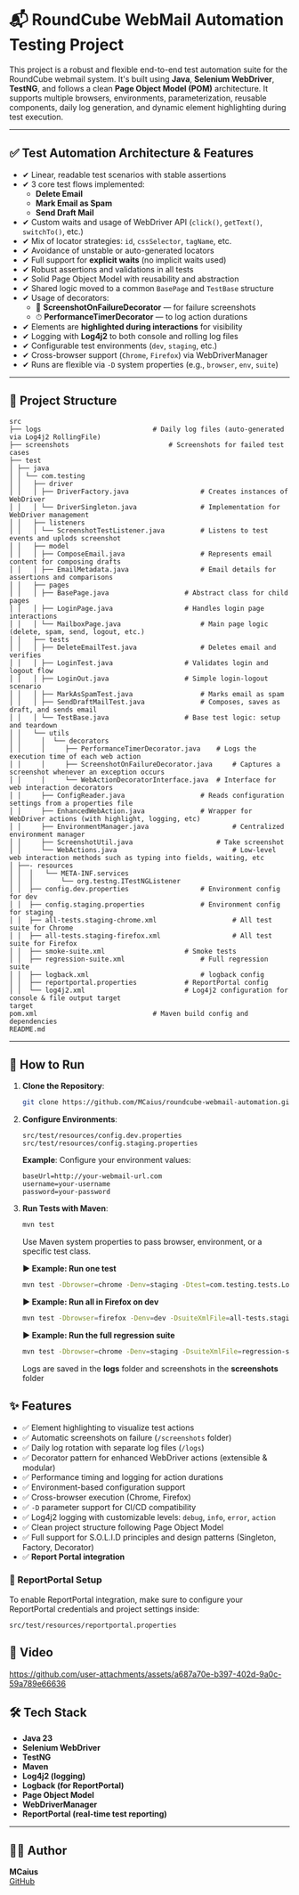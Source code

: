 
# 📬 RoundCube WebMail Automation Testing Project

This project is a robust and flexible end-to-end test automation suite for the RoundCube webmail system. It's built using **Java**, **Selenium WebDriver**, **TestNG**, and follows a clean **Page Object Model (POM)** architecture. It supports multiple browsers, environments, parameterization, reusable components, daily log generation, and dynamic element highlighting during test execution.

---

## ✅ Test Automation Architecture & Features

- ✔ Linear, readable test scenarios with stable assertions
- ✔ 3 core test flows implemented:
  - **Delete Email**
  - **Mark Email as Spam**
  - **Send Draft Mail**
- ✔ Custom waits and usage of WebDriver API (`click()`, `getText()`, `switchTo()`, etc.)
- ✔ Mix of locator strategies: `id`, `cssSelector`, `tagName`, etc.
- ✔ Avoidance of unstable or auto-generated locators
- ✔ Full support for **explicit waits** (no implicit waits used)
- ✔ Robust assertions and validations in all tests
- ✔ Solid Page Object Model with reusability and abstraction
- ✔ Shared logic moved to a common `BasePage` and `TestBase` structure
- ✔ Usage of decorators:
  - 📸 **ScreenshotOnFailureDecorator** — for failure screenshots
  - ⏱ **PerformanceTimerDecorator** — to log action durations
- ✔ Elements are **highlighted during interactions** for visibility
- ✔ Logging with **Log4j2** to both console and rolling log files
- ✔ Configurable test environments (`dev`, `staging`, etc.)
- ✔ Cross-browser support (`Chrome`, `Firefox`) via WebDriverManager
- ✔ Runs are flexible via `-D` system properties (e.g., `browser`, `env`, `suite`)


---

## 📂 Project Structure

```
src 
├── logs 					        # Daily log files (auto-generated via Log4j2 RollingFile) 
├── screenshots 				        # Screenshots for failed test cases 
├── test 
│ ├── java 
│ │ └── com.testing 
│ │   ├── driver 
│ │   │ ├── DriverFactory.java 			        # Creates instances of WebDriver 
│ │   │ └── DriverSingleton.java  		        # Implementation for WebDriver management 
│ │   ├── listeners 
│ │   │ └── ScreenshotTestListener.java  		# Listens to test events and uplods screenshot  
│ │   ├── model 
│ │   │ ├── ComposeEmail.java 			        # Represents email content for composing drafts 
│ │   │ ├── EmailMetadata.java 			        # Email details for assertions and comparisons 
│ │   ├── pages 
│ │   │ ├── BasePage.java 			        # Abstract class for child pages 
│ │   │ ├── LoginPage.java 			        # Handles login page interactions 
│ │   │ └── MailboxPage.java 			        # Main page logic (delete, spam, send, logout, etc.) 
│ │   ├── tests 
│ │   │ ├── DeleteEmailTest.java 		        # Deletes email and verifies 
│ │   │ ├── LoginTest.java 			        # Validates login and logout flow 
│ │   │ ├── LoginOut.java 			        # Simple login-logout scenario 
│ │   │ ├── MarkAsSpamTest.java			        # Marks email as spam 
│ │   │ ├── SendDraftMailTest.java 		        # Composes, saves as draft, and sends email 
│ │   │ └── TestBase.java 			        # Base test logic: setup and teardown 
│ │   └── utils 
│ │     │  └── decorators 			
│ │     │     ├── PerformanceTimerDecorator.java 	# Logs the execution time of each web action
│ │     │     ├── ScreenshotOnFailureDecorator.java     # Captures a screenshot whenever an exception occurs
│ │     │     └── WebActionDecoratorInterface.java 	# Interface for web interaction decorators 
│ │     ├── ConfigReader.java 			        # Reads configuration settings from a properties file
│ │     ├── EnhancedWebAction.java 		        # Wrapper for WebDriver actions (with highlight, logging, etc)
│ │     ├── EnvironmentManager.java 	                # Centralized environment manager
│ │     ├── ScreenshotUtil.java 	                # Take screenshot 
│ │     └── WebActions.java 	                        # Low-level web interaction methods such as typing into fields, waiting, etc 
│ ├──- resources
│ │  │   └── META-INF.services 			
│ │  │       └── org.testng.ITestNGListener 				         
│ │  ├── config.dev.properties 			        # Environment config for dev 
│ │  ├── config.staging.properties 		        # Environment config for staging 
│ │  ├── all-tests.staging-chrome.xml 	                # All test suite for Chrome 
│ │  ├── all-tests.staging-firefox.xml 	                # All test suite for Firefox 
│ │  ├── smoke-suite.xml 			        # Smoke tests 
│ │  ├── regression-suite.xml 			        # Full regression suite
│ │  ├── logback.xml 			                # logback config
│ │  ├── reportportal.properties 			# ReportPortal config 
│ │  └── log4j2.xml 				        # Log4j2 configuration for console & file output target 
target
pom.xml 					        # Maven build config and dependencies 
README.md 
```

---

## 🚀 How to Run

1. **Clone the Repository**:
   ```bash
   git clone https://github.com/MCaius/roundcube-webmail-automation.git
   ```

2. **Configure Environments**:
   ```
   src/test/resources/config.dev.properties
   src/test/resources/config.staging.properties
   ```
   **Example**:
   Configure your environment values:
   ```
   baseUrl=http://your-webmail-url.com
   username=your-username
   password=your-password
   ```

3. **Run Tests with Maven**:
   ```bash
   mvn test
   ```
   Use Maven system properties to pass browser, environment, or a specific test class.

   **▶️ Example: Run one test**
   ```bash
   mvn test -Dbrowser=chrome -Denv=staging -Dtest=com.testing.tests.LoginTest
   ```
   **▶️ Example: Run all in Firefox on dev**
   ```bash
   mvn test -Dbrowser=firefox -Denv=dev -DsuiteXmlFile=all-tests.staging-firefox.xml
   ```
   **▶️ Example: Run the full regression suite**
   ```bash
   mvn test -Dbrowser=chrome -Denv=staging -DsuiteXmlFile=regression-suite.xml
   ```
   Logs are saved in the **logs** folder and screenshots in the **screenshots** folder

## ✨ Features

- ✅ Element highlighting to visualize test actions
- ✅ Automatic screenshots on failure (`/screenshots` folder)
- ✅ Daily log rotation with separate log files (`/logs`)
- ✅ Decorator pattern for enhanced WebDriver actions (extensible & modular)
- ✅ Performance timing and logging for action durations
- ✅ Environment-based configuration support
- ✅ Cross-browser execution (Chrome, Firefox)
- ✅ `-D` parameter support for CI/CD compatibility
- ✅ Log4j2 logging with customizable levels: `debug`, `info`, `error`, `action`
- ✅ Clean project structure following Page Object Model
- ✅ Full support for S.O.L.I.D principles and design patterns (Singleton, Factory, Decorator)
- ✅ **Report Portal integration** 

### 🧩 ReportPortal Setup

To enable ReportPortal integration, make sure to configure your ReportPortal credentials and project settings inside:
```
src/test/resources/reportportal.properties
```



## 🎥 Video





https://github.com/user-attachments/assets/a687a70e-b397-402d-9a0c-59a789e66636







## 🛠️ Tech Stack

- **Java 23**
- **Selenium WebDriver**
- **TestNG**
- **Maven**
- **Log4j2 (logging)**
- **Logback (for ReportPortal)**
- **Page Object Model**
- **WebDriverManager**
- **ReportPortal (real-time test reporting)**

---

## 👨‍💻 Author

**MCaius**  
[GitHub](https://github.com/MCaius/) 
